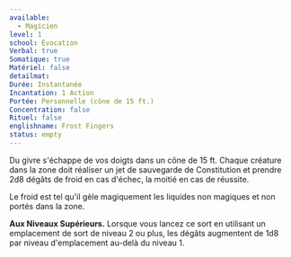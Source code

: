```yaml
---
available:
  - Magicien
level: 1
school: Évocation
Verbal: true
Somatique: true
Matériel: false
detailmat:
Durée: Instantanée
Incantation: 1 Action
Portée: Personnelle (cône de 15 ft.)
Concentration: false
Rituel: false
englishname: Frost Fingers
status: empty
---
```

Du givre s'échappe de vos doigts dans un cône de 15 ft. Chaque créature dans la zone doit réaliser un jet de sauvegarde de Constitution et prendre 2d8 dégâts de froid en cas d'échec, la moitié en cas de réussite.

Le froid est tel qu'il gèle magiquement les liquides non magiques et non portés dans la zone.

**Aux Niveaux Supérieurs.** Lorsque vous lancez ce sort en utilisant un emplacement de sort de niveau 2 ou plus, les dégâts augmentent de 1d8 par niveau d'emplacement au-delà du niveau 1.
